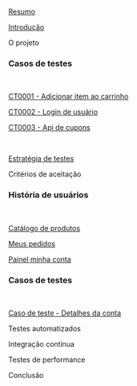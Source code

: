 [Resumo](https://github.com/victor-fpereira/TCC-EBAC-QE/blob/main/Resumo.md)

[Introdução](https://github.com/victor-fpereira/TCC-EBAC-QE/blob/main/Introducao.md)

O projeto

<h3>Casos de testes</h3>
</br>

[CT0001 - Adicionar item ao carrinho](https://github.com/victor-fpereira/TCC-EBAC-QE/blob/main/CT001-Adicionar_itens_ao_carrinho.md)

[CT0002 - Login de usuário](https://github.com/victor-fpereira/TCC-EBAC-QE/blob/main/CT0002-Login_de_usuario.md)

[CT0003 - Api de cupons](https://github.com/victor-fpereira/TCC-EBAC-QE/blob/main/CT0003-Api_de_cupons.md)

</br>

[Estratégia de testes](https://github.com/victor-fpereira/TCC-EBAC-QE/blob/main/Estrategia_de_testes.md)

Critérios de aceitação

<h3>História de usuários</h3>

</br>

[Catálogo de produtos](https://github.com/victor-fpereira/TCC-EBAC-QE/blob/main/HU-Catalogo_de_produtos.md)

[Meus pedidos](https://github.com/victor-fpereira/TCC-EBAC-QE/blob/main/HU-Meus_pedidos.md)

[Painel minha conta](https://github.com/victor-fpereira/TCC-EBAC-QE/blob/main/HU-Painel_minha_conta.md)

<h3>Casos de testes</h3>
</br>

[Caso de teste - Detalhes da conta](https://github.com/victor-fpereira/TCC-EBAC-QE/blob/main/TC-Detalhes_da_conta.md)

Testes automatizados

Integração contínua

Testes de performance

Conclusão
